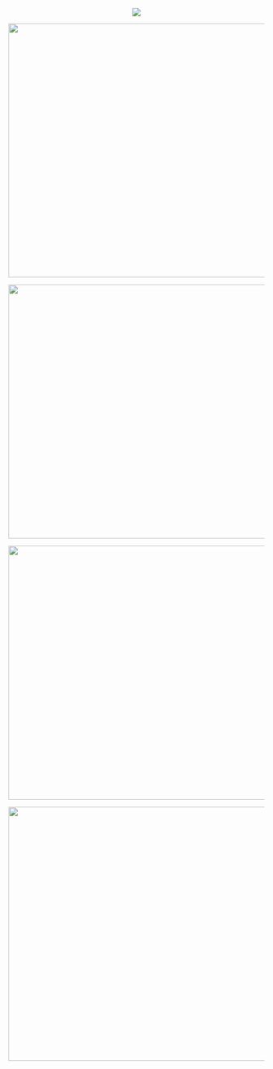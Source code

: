 
<p align="center">
  <a href="https://github.com/anuraghazra/github-readme-stats">
    <img align="center" src="https://github-readme-stats.vercel.app/api?username=SoapyDev&show_icons=true&theme=tokyonight" />
  </a>
</p>


<p align="center">
  <a href="https://wakatime.com/@SoapyDev">
    <img align="center" width="600" height="500" src="https://wakatime.com/share/@cf51eabb-c3ac-45c6-9a07-8a5114ca75c0/70e8def6-6723-4022-9f7e-b6874abdd1ac.svg" />
  </a>
</p>

<p align="center">
  <a href="https://wakatime.com/@SoapyDev">
    <img align="center" width="600" height="500" src="https://wakatime.com/share/@cf51eabb-c3ac-45c6-9a07-8a5114ca75c0/9b374a58-de71-4f04-b349-166e4c7e9c27.svg" />
  </a>
</p>

<p align="center">
  <a href="https://wakatime.com/@SoapyDev">
  <img align="center" width="600" height="500" src="https://wakatime.com/share/@cf51eabb-c3ac-45c6-9a07-8a5114ca75c0/2cbe0d7b-4ede-4108-8829-4f008155e06b.svg" />
  </a>
</p>

<p align="center">
  <a href="https://wakatime.com/@SoapyDev">
    <img align="center" width="600" height="500" src="https://wakatime.com/share/@cf51eabb-c3ac-45c6-9a07-8a5114ca75c0/9e9b08f9-13a4-41bf-b5ca-e880d0b706f2.svg" />
  </a>
</p>
